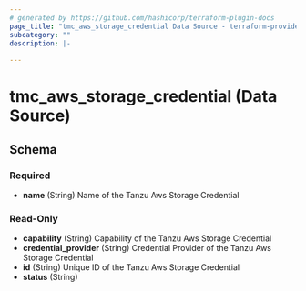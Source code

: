 ```yaml
---
# generated by https://github.com/hashicorp/terraform-plugin-docs
page_title: "tmc_aws_storage_credential Data Source - terraform-provider-tmc"
subcategory: ""
description: |-
  
---
```


# tmc_aws_storage_credential (Data Source)





<!-- schema generated by tfplugindocs -->
## Schema

### Required

- **name** (String) Name of the Tanzu Aws Storage Credential

### Read-Only

- **capability** (String) Capability of the Tanzu Aws Storage Credential
- **credential_provider** (String) Credential Provider of the Tanzu Aws Storage Credential
- **id** (String) Unique ID of the Tanzu Aws Storage Credential
- **status** (String)


